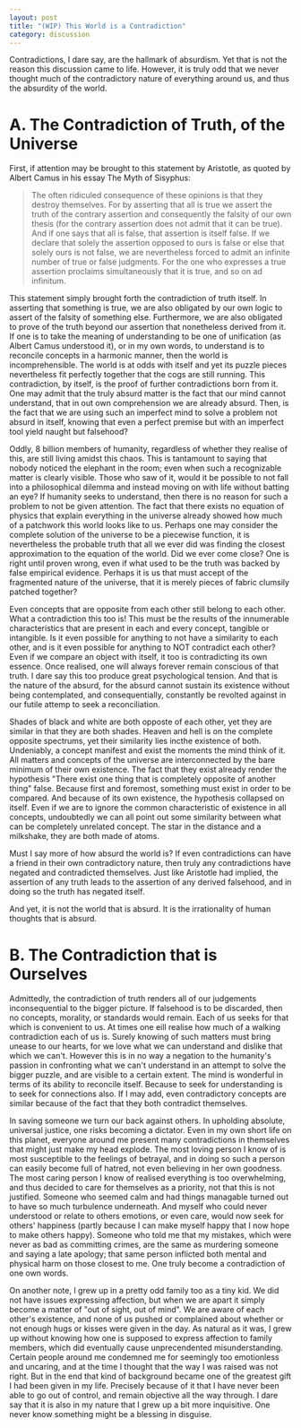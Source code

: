 ```yaml
---
layout: post
title: "(WIP) This World is a Contradiction"
category: discussion
---
```


Contradictions, I dare say, are the hallmark of absurdism. Yet that is not the reason this discussion came to life. However, it is truly odd that we never thought much of the contradictory nature of everything around us, and thus the absurdity of the world.

# A. The Contradiction of Truth, of the Universe
First, if attention may be brought to this statement by Aristotle, as quoted by Albert Camus in his essay The Myth of Sisyphus:
> The often ridiculed consequence of these opinions is that they destroy themselves. For by asserting that all is true we assert the truth of the contrary assertion and consequently the falsity of our own thesis (for the contrary assertion does not admit that it can be true). And if one says that all is false, that assertion is itself false. If we declare that solely the assertion opposed to ours is false or else that solely ours is not false, we are nevertheless forced to admit an infinite number of true or false judgments. For the one who expresses a true assertion proclaims simultaneously that it is true, and so on ad infinitum.

This statement simply brought forth the contradiction of truth itself. In asserting that something is true, we are also obligated by our own logic to assert of the falsity of something else. Furthermore, we are also obligated to prove of the truth beyond our assertion that nonetheless derived from it. If one is to take the meaning of understanding to be one of unification (as Albert Camus understood it), or in my own words, to understand is to reconcile concepts in a harmonic manner, then the world is incomprehensible. The world is at odds with itself and yet its puzzle pieces nevertheless fit perfectly together that the cogs are still running. This contradiction, by itself, is the proof of further contradictions born from it. One may admit that the truly absurd matter is the fact that our mind cannot understand, that in out own comprehension we are already absurd. Then, is the fact that we are using such an imperfect mind to solve a problem not absurd in itself, knowing that even a perfect premise but with an imperfect tool yield naught but falsehood?

Oddly, 8 billion members of humanity, regardless of whether they realise of this, are still living amidst this chaos. This is tantamount to saying that nobody noticed the elephant in the room; even when such a recognizable matter is clearly visible. Those who saw of it, would it be possible to not fall into a philosophical dilemma and instead moving on with life without batting an eye? If humanity seeks to understand, then there is no reason for such a problem to not be given attention. The fact that there exists no equation of physics that explain everything in the universe already showed how much of a patchwork this world looks like to us. Perhaps one may consider the complete solution of the universe to be a piecewise function, it is nevertheless the probable truth that all we ever did was finding the closest approximation to the equation of the world. Did we ever come close? One is right until proven wrong, even if what used to be the truth was backed by false empirical evidence. Perhaps it is us that must accept of the fragmented nature of the universe, that it is merely pieces of fabric clumsily patched together?

Even concepts that are opposite from each other still belong to each other. What a contradiction this too is! This must be the results of the innumerable characteristics that are present in each and every concept, tangible or intangible. Is it even possible for anything to not have a similarity to each other, and is it even possible for anything to NOT contradict each other? Even if we compare an object with itself, it too is contradicting its own essence. Once realised, one will always forever remain conscious of that truth. I dare say this too produce great psychological tension. And that is the nature of the absurd, for the absurd cannot sustain its existence without being contemplated, and consequentially, constantly be revolted against in our futile attemp to seek a reconciliation.

Shades of black and white are both opposte of each other, yet they are similar in that they are both shades. Heaven and hell is on the complete opposite spectrums, yet their similarity lies incthe existence of both. Undeniably, a concept manifest and exist the moments the mind think of it. All matters and concepts of the universe are interconnected by the bare minimum of their own existence. The fact that they exist already render the hypothesis "There exist one thing that is completely opposite of another thing" false. Because first and foremost, something must exist in order to be compared. And because of its own existence, the hypothesis collapsed on itself. Even if we are to ignore the common characteristic of existence in all concepts, undoubtedly we can all point out some similarity between what can be completely unrelated concept. The star in the distance and a milkshake, they are both made of atoms.

Must I say more of how absurd the world is? If even contradictions can have a friend in their own contradictory nature, then truly any contradictions have negated and contradicted themselves. Just like Aristotle had implied, the assertion of any truth leads to the assertion of any derived falsehood, and in doing so the truth has negated itself.

And yet, it is not the world that is absurd. It is the irrationality of human thoughts that is absurd.

# B. The Contradiction that is Ourselves
Admittedly, the contradiction of truth renders all of our judgements inconsequential to the bigger picture. If falsehood is to be discarded, then no concepts, morality, or standards would remain. Each of us seeks for that which is convenient to us. At times one eill realise how much of a walking contradiction each of us is. Surely knowing of such matters must bring unease to our hearts, for we love what we can understand and dislike that which we can't. However this is in no way a negation to the humanity's passion in confronting what we can't understand in an attempt to solve the bigger puzzle, and are visible to a certain extent. The mind is wonderful in terms of its ability to reconcile itself. Because to seek for understanding is to seek for connections also. If I may add, even contradictory concepts are similar because of the fact that they both contradict themselves.

In saving someone we turn our back against others. In upholding absolute, universal justice, one risks becoming a dictator. Even in my own short life on this planet, everyone around me present many contradictions in themselves that might just make my head explode. The most loving person I know of is most susceptible to the feelings of betrayal, and in doing so such a person can easily become full of hatred, not even believing in her own goodness. The most caring person I know of realised everything is too overwhelming, and thus decided to care for themselves as a priority, not that this is not justified. Someone who seemed calm and had things managable turned out to have so much turbulence underneath. And myself who could never understood or relate to others emotions, or even care, would now seek for others' happiness (partly because I can make myself happy that I now hope to make others happy). Someone who told me that my mistakes, which were never as bad as committing crimes, are the same as murdering someone and saying a late apology; that same person inflicted both mental and physical harm on those closest to me. One truly become a contradiction of one own words.

On another note, I grew up in a pretty odd family too as a tiny kid. We did not have issues expressing affection, but when we are apart it simply become a matter of "out of sight, out of mind". We are aware of each other's existence, and none of us pushed or complained about whether or not enough hugs or kisses were given in the day. As natural as it was, I grew up without knowing how one is supposed to express affection to family members, which did eventually cause unprecendented misunderstanding. Certain people around me condemned me for seemingly too emotionless and uncaring, and at the time I thought that the way I was raised was not right. But in the end that kind of background became one of the greatest gift I had been given in my life. Precisely because of it that I have never been able to go out of control, and remain objective all the way through. I dare say that it is also in my nature that I grew up a bit more inquisitive. One never know something might be a blessing in disguise.

